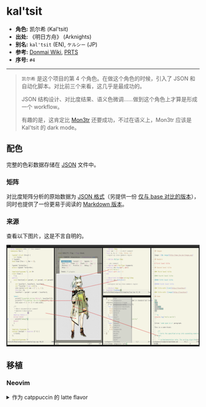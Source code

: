 # kal'tsit

- **角色:** 凯尔希 (Kal'tsit)
- **出处:** 《明日方舟》 (Arknights)
- **别名:** `kal'tsit` (EN), `ケルシー` (JP)
- **参考:** [Donmai Wiki](<https://donmai.moe/wiki_pages/kal'tsit_(arknights)>), [PRTS](https://prts.wiki/w/%E5%87%AF%E5%B0%94%E5%B8%8C)
- **序号:** `#4`

---

> `凯尔希` 是这个项目的第 4 个角色。在做这个角色的时候，引入了 JSON 和自动化脚本。对比前三个来看，这几乎是最成功的。
>
> JSON 结构设计、对比度结果、语义色微调……做到这个角色上才算是形成一个 workflow。
>
> 有趣的是，这肯定比 [Mon3tr](../mon3tr_(arknights)/README.md) 还要成功，不过在语义上，Mon3tr 应该是 Kal'tsit 的 dark mode。

## 配色

完整的色彩数据存储在 [JSON](kal'tsit.json) 文件中。

### 矩阵

对比度矩阵分析的原始数据为 [JSON 格式](contrast.json)（另提供一份 [仅与 base 对比的版本](base-contrast.json)），同时也提供了一份更易于阅读的 [Markdown 版本](contrast.md)。

### 来源

查看以下图片，这是不言自明的。

![kal'tsit-sample](./assets/sample.png)

## 移植

### Neovim

<details>
	<summary>作为 catppuccin 的 latte flavor</summary>

```lua
latte = {
-- kal'tsit

    rosewater = "#B58F8F",
    flamingo = "#C28483",
    pink = "#C180A9",
    mauve = "#AA84DA",
    red = "#D35B5B",
    maroon = "#B24444",
    peach = "#C38E66",
    yellow = "#9C9E2F",
    green = "#77A05E",
    teal = "#4AA99E",
    sky = "#5D9DB8",
    sapphire = "#359FBD",
    blue = "#4F83E3",
    lavender = "#8D91E5",

    text = "#4C4B50",
    subtext0 = "#6C6B6C",
    subtext1 = "#5C5B5E",

    base = "#F5F4E5",
    mantle = "#ECECDF",
    crust = "#E2E3D8",
    surface0 = "#D2D3CA",
    surface1 = "#C2C3BC",
    surface2 = "#B2B3AE",
    overlay0 = "#A2A3A0",
    overlay1 = "#929291",
    overlay2 = "#828283",
},
```

</details>
